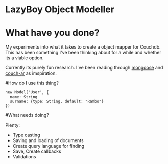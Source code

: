 LazyBoy Object Modeller
=======================

# What have you done?

My experiments into what it takes to create a object mapper for Couchdb. This has been something I've been thinking about for a while and whether its a viable option. 

Currently its purely fun research. I've been reading through [mongoose](https://github.com/LearnBoost/mongoose) and [couch-ar](https://github.com/scottburch/couch-ar) as imspiration.

#How do I use this thing?

    new Model('User', {
      name: String
      surname: {type: String, default: "Rambo"}
    })

#What needs doing?

Plenty:

* Type casting
* Saving and loading of documents
* Create query language for finding
* Save, Create callbacks
* Validations

